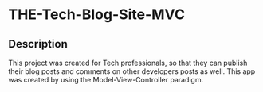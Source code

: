 # THE-Tech-Blog-Site-MVC
## Description

This project was created for Tech professionals, so that they can publish their blog posts and comments on other developers posts as well. This app was created by using the Model-View-Controller paradigm.


